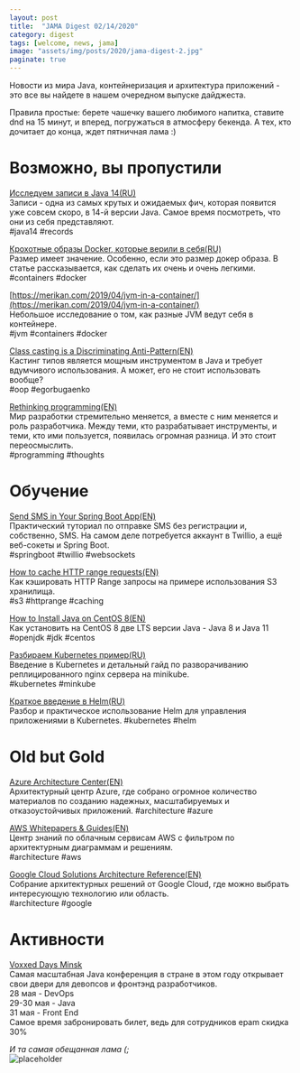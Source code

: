 ```yaml
---
layout: post
title:  "JAMA Digest 02/14/2020"
category: digest
tags: [welcome, news, jama]
image: "assets/img/posts/2020/jama-digest-2.jpg"
paginate: true
---
```

Новости из мира Java, контейнеризация и архитектура приложений - это все вы найдете в нашем очередном выпуске дайджеста.  
  
Правила простые: берете чашечку вашего любимого напитка, ставите dnd на 15 минут, и вперед, погружаться в атмосферу бекенда. А тех, кто дочитает до конца, ждет пятничная лама :)  


# Возможно, вы пропустили

[Исследуем записи в Java 14(RU)](https://habr.com/ru/post/482300/)  
Записи - одна из самых крутых и ожидаемых фич, которая появится уже совсем скоро, в 14-й версии Java. Самое время посмотреть, что они из себя представляют.  
#java14 #records  

[Крохотные образы Docker, которые верили в себя(RU)](https://merikan.com/2019/04/jvm-in-a-container/)  
Размер имеет значение. Особенно, если это размер докер образа. В статье рассказывается, как сделать их очень и очень легкими.  
#containers #docker  

[https://merikan.com/2019/04/jvm-in-a-container/](https://merikan.com/2019/04/jvm-in-a-container/)  
Небольшое исследование о том, как разные JVM ведут себя в контейнере.  
#jvm #containers #docker  

[Class casting is a Discriminating Anti-Pattern(EN)](https://www.yegor256.com/2015/04/02/class-casting-is-anti-pattern.html)  
Кастинг типов является мощным инструментом в Java и требует вдумчивого использования. А может, его не стоит использовать вообще?  
#oop #egorbugaenko  

[Rethinking programming(EN)](https://www.oreilly.com/radar/rethinking-programming)  
Мир разработки стремительно меняется, а вместе с ним меняется и роль разработчика. Между теми, кто разрабатывает инструменты, и теми, кто ими пользуется, появилась огромная разница. И это стоит переосмыслить.  
#programming #thoughts  

# Обучение

[Send SMS in Your Spring Boot App(EN)](https://www.twilio.com/blog/sms-spring-boot-app)    
Практический туториал по отправке SMS без регистрации и, собственно, SMS. На самом деле потребуется аккаунт в Twillio, а ещё веб-сокеты и Spring Boot.  
#springboot #twillio #websockets  

[How to cache HTTP range requests(EN)](https://moz.com/devblog/how-to-cache-http-range-requests)    
Как кэшировать HTTP Range запросы на примере использования S3 хранилища.  
#s3 #httprange #caching  

[How to Install Java on CentOS 8(EN)](https://linuxize.com/post/install-java-on-centos-8/)    
Как установить на CentOS 8 две LTS версии Java - Java 8 и Java 11  
#openjdk #jdk #centos  

[Разбираем Kubernetes пример(RU)](https://dotsandbrackets.com/kubernetes-example-ru/)    
Введение в Kubernetes и детальный гайд по разворачиванию реплицированного nginx сервера на minikube.  
#kubernetes #minkube  

[Краткое введение в Helm(RU)](https://dotsandbrackets.com/helm-package-manager-ru/)  
Разбор и практическое использование Helm для управления приложениями в Kubernetes.
#kubernetes #helm

# Old but Gold

[Azure Architecture Center(EN)](https://docs.microsoft.com/en-us/azure/architecture/)  
Архитектурный центр Azure, где собрано огромное количество материалов по созданию надежных, масштабируемых и отказоустойчивых приложений.
#architecture #azure

[AWS Whitepapers & Guides(EN)](https://aws.amazon.com/whitepapers/?whitepapers-main.sort-by=item.additionalFields.sortDate&whitepapers-main.sort-order=desc&awsf.whitepapers-content-type=content-type%23arch-diagram)  
Центр знаний по облачным сервисам AWS с фильтром по архитектурным диаграммам и решениям.  
#architecture #aws  

[Google Cloud Solutions Architecture Reference(EN)](https://gcp.solutions/)  
Собрание архитектурных решений от Google Cloud, где можно выбрать интересующую технологию или область.  
#architecture #google  

# Активности

[Voxxed Days Minsk](https://voxxeddays.com/minsk/)  
Самая масштабная Java конференция в стране в этом году открывает свои двери для девопсов и фронтэнд разработчиков.  
28 мая - DevOps  
29-30 мая - Java  
31 мая - Front End  
Самое время забронировать билет, ведь для сотрудников epam скидка 30%  


*И та самая обещанная лама (;*  
![placeholder](https://66.media.tumblr.com/f2dc4b215382522e7de7281c28f00e77/tumblr_n8lym00LHL1ss7vmgo1_400.gifv)



